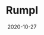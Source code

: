 ---
layout: page
title: Rumpl
permalink: /rumpl
domain: rumpl.com
status: live
tags: outdoor
date: 2020-10-27
---